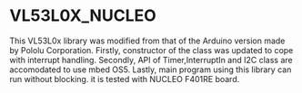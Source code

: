 # VL53L0X_NUCLEO
This VL53L0x library was modified from that of the Arduino version made by Pololu Corporation.
Firstly, constructor of the class was updated to cope with interrupt handling.
Secondly, API of Timer,InterruptIn and I2C class are accomodated to use mbed OS5.
Lastly, main program using this library can run without blocking.
 it is tested with NUCLEO F401RE board.
